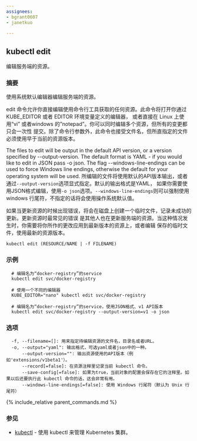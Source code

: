 ```yaml
---
assignees:
- bgrant0607
- janetkuo

---
```


## kubectl edit

编辑服务端的资源。

### 摘要


使用系统默认编辑器编辑服务端的资源。

edit 命令允许你直接编辑使用命令行工具获取的任何资源。此命令将打开你通过 KUBE_EDITOR 或者 EDITOR 环境变量定义的编辑器，
或者直接在 Linux 上使用“vi” 或者windows 的”notepad”。你可以同时编辑多个资源，但所有的变更都只会一次性
提交。除了命令行参数外，此命令也接受文件名，但所直指定的文件必须使用早于当前的资源版本。

The files to edit will be output in the default API version, or a version specified
by --output-version. The default format is YAML - if you would like to edit in JSON
pass -o json. The flag --windows-line-endings can be used to force Windows line endings,
otherwise the default for your operating system will be used.
所编辑的文件将使用默认的API版本输出，或者通过`--output-version`选项显式指定。默认的输出格式是YAML，
如果你需要使用JSON格式编辑，使用`-o json`选项。`--windows-line-endings`则可以强制使用 windows 行尾符，不指定的话将会使用操作系统默认值。

如果当更新资源的时候出现错误，将会在磁盘上创建一个临时文件，记录未成功的更新。更新资源时最常见的错误
是其他人也在更新服务端的资源。当这种情况发生时，你需要将你所作的更改应用到最新版本的资源上，或者编辑
保存的临时文件，使用最新的资源版本。

```
kubectl edit (RESOURCE/NAME | -f FILENAME)
```

### 示例

```
  # 编辑名为“docker-registry”的service
  kubectl edit svc/docker-registry

  # 使用一个不同的编辑器
  KUBE_EDITOR="nano" kubectl edit svc/docker-registry

  # 编辑名为“docker-registry”的service，使用JSON格式、v1 API版本
  kubectl edit svc/docker-registry --output-version=v1 -o json
```

### 选项

```
  -f, --filename=[]: 用来指定待编辑资源的文件名，目录名或者URL。
  -o, --output="yaml": 输出格式，可选yaml或者json中的一种。
      --output-version="": 输出资源使用的API版本（例如'extensions/v1beta1'）。
      --record[=false]: 在资源注释里记录当前 kubectl 命令。
      --save-config[=false]: 如果为true，当前对象的配置会保存在它的注释里。如果以后还要执行此 kubectl 命令的话，这会非常有用。
      --windows-line-endings[=false]: 使用 Windows 行尾符（默认为 Unix 行尾符）
```

{% include_relative parent_commands.md %}

### 参见

* [kubectl](/docs/user-guide/kubectl/kubectl/)	 - 使用 kubectl 来管理 Kubernetes 集群。
